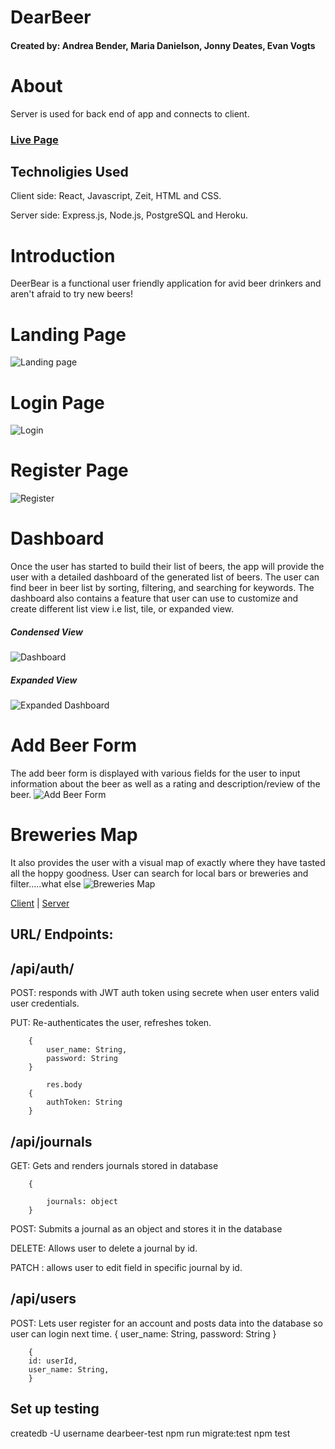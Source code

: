 # DearBeer

#### Created by: Andrea Bender, Maria Danielson, Jonny Deates, Evan Vogts

# About
Server is used for back end of app and connects to client. 

### [Live Page](https://dearbeer.now.sh/)

## Technoligies Used
Client side: React, Javascript, Zeit, HTML and CSS.

Server side: Express.js, Node.js, PostgreSQL and Heroku. 

# Introduction
DeerBear is a functional user friendly application for avid beer drinkers and aren't afraid to try new beers!   


# Landing Page
![Landing page](./src/images/readme/landingpage.png)

# Login Page
![Login](./src/images/readme/login.png)

# Register Page
![Register](./src/images/readme/register.png)


# Dashboard
Once the user has started to build their list of beers, the app will provide the user with a detailed dashboard of the generated list of beers.  The user can find beer in beer list by sorting, filtering, and searching for keywords. The dashboard also contains a feature that user can use to customize and create different list view i.e list, tile, or expanded view.
##### Condensed View
![Dashboard](./src/images/readme/dashboard.png)

##### Expanded View
![Expanded Dashboard](./src/images/readme/expanded.png)

# Add Beer Form
The add beer form is displayed with various fields for the user to input information about the beer as well as a rating and description/review of the beer. 
![Add Beer Form](./src/images/readme/addform.png)

# Breweries Map
It also provides the user with a visual map of exactly where they have tasted all the hoppy goodness. User can search for local bars or breweries and filter.....what else
![Breweries Map](./src/images/readme/brew.png)

[Client](https://github.com/thinkful-ei-heron/Group4-Capstone-3.git) |
[Server](https://github.com/thinkful-ei-heron/Group4-Capstone3-API.git)

## URL/ Endpoints: 

## /api/auth/
POST: responds with JWT auth token using secrete when user enters valid user credentials.

PUT: Re-authenticates the user, refreshes token. 

        {
            user_name: String,
            password: String
        }

            res.body
        {
            authToken: String
        }

## /api/journals
GET: Gets and renders journals stored in database

        {
             
            journals: object
        }

POST: Submits a journal as an object and stores it in the database 

DELETE: Allows user to delete a journal by id. 

PATCH :  allows user to edit field in specific journal by id. 



## /api/users
POST: Lets user register for an account and posts data into the database so user can login next time.
        {
        user_name: String,
        password: String
        }

        {
        id: userId,
        user_name: String,
        }
 
## Set up testing
createdb -U username dearbeer-test
npm run migrate:test
npm test